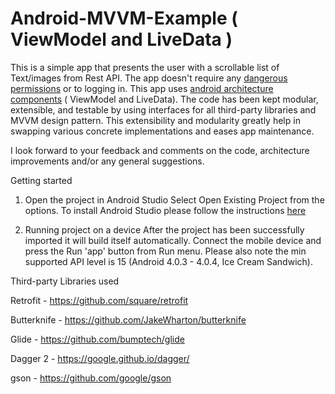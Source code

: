 # Android-MVVM-Example ( ViewModel and LiveData )


This is a simple app that presents the user with a scrollable list of Text/images from Rest API. The app doesn't require any <a href="https://developer.android.com/training/permissions/requesting">dangerous permissions</a> or to logging in.
This app uses <a href="https://developer.android.com/topic/libraries/architecture/ ">android architecture components</a> ( ViewModel and LiveData). The code has been kept modular, extensible, and testable by using interfaces for all third-party libraries and MVVM design pattern. This extensibility and modularity greatly help in swapping various concrete implementations and eases app maintenance.

I look forward to your feedback and comments on the code, architecture improvements and/or any general suggestions.

Getting started
1. Open the project in Android Studio
Select Open Existing Project from the options. To install Android Studio please follow the instructions <a href="https://developer.android.com/studio/install">here</a> 

2. Running project on a device
After the project has been successfully imported it will build itself automatically. Connect the mobile device and press the Run 'app' button from Run menu. Please also note the min supported API level is 15 (Android 4.0.3 - 4.0.4, Ice Cream Sandwich).


Third-party Libraries used

Retrofit - https://github.com/square/retrofit

Butterknife - https://github.com/JakeWharton/butterknife

Glide - https://github.com/bumptech/glide

Dagger 2 - https://google.github.io/dagger/

gson - https://github.com/google/gson
